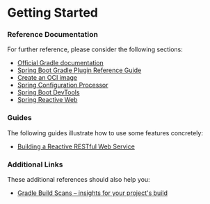 # Getting Started

### Reference Documentation

For further reference, please consider the following sections:

* [Official Gradle documentation](https://docs.gradle.org)
* [Spring Boot Gradle Plugin Reference Guide](https://docs.spring.io/spring-boot/docs/2.7.10-SNAPSHOT/gradle-plugin/reference/html/)
* [Create an OCI image](https://docs.spring.io/spring-boot/docs/2.7.10-SNAPSHOT/gradle-plugin/reference/html/#build-image)
* [Spring Configuration Processor](https://docs.spring.io/spring-boot/docs/2.7.10-SNAPSHOT/reference/htmlsingle/#appendix.configuration-metadata.annotation-processor)
* [Spring Boot DevTools](https://docs.spring.io/spring-boot/docs/2.7.10-SNAPSHOT/reference/htmlsingle/#using.devtools)
* [Spring Reactive Web](https://docs.spring.io/spring-boot/docs/2.7.10-SNAPSHOT/reference/htmlsingle/#web.reactive)

### Guides

The following guides illustrate how to use some features concretely:

* [Building a Reactive RESTful Web Service](https://spring.io/guides/gs/reactive-rest-service/)

### Additional Links

These additional references should also help you:

* [Gradle Build Scans – insights for your project's build](https://scans.gradle.com#gradle)

